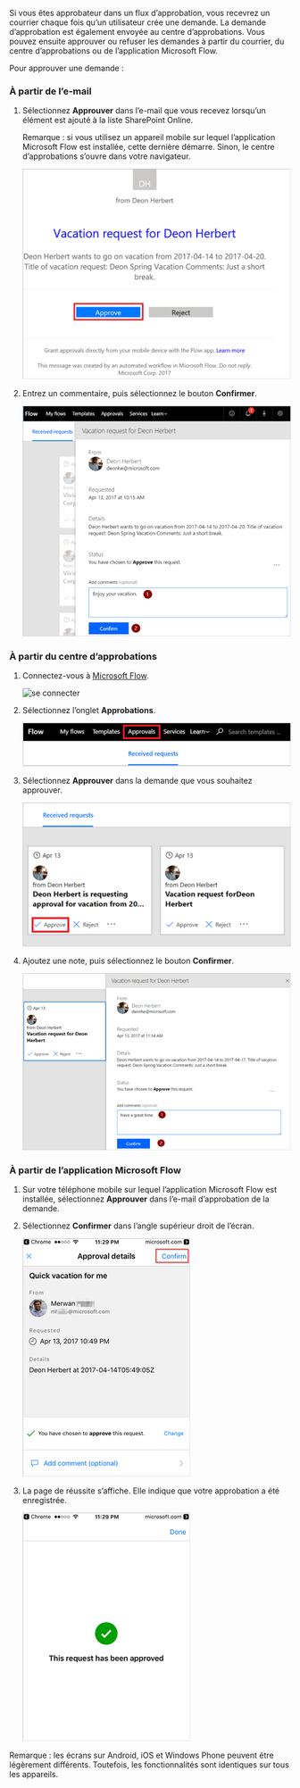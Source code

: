 Si vous êtes approbateur dans un flux d’approbation, vous recevrez un courrier chaque fois qu’un utilisateur crée une demande. La demande d’approbation est également envoyée au centre d’approbations. Vous pouvez ensuite approuver ou refuser les demandes à partir du courrier, du centre d’approbations ou de l’application Microsoft Flow.

Pour approuver une demande :

### <a name="from-email"></a>À partir de l’e-mail
1. Sélectionnez **Approuver** dans l’e-mail que vous recevez lorsqu’un élément est ajouté à la liste SharePoint Online.
   
     Remarque : si vous utilisez un appareil mobile sur lequel l’application Microsoft Flow est installée, cette dernière démarre. Sinon, le centre d’approbations s’ouvre dans votre navigateur.
   
    ![e-mail de demande](media/modern-approvals/email-approval-request.png)
2. Entrez un commentaire, puis sélectionnez le bouton **Confirmer**.
   
    ![entrez un commentaire](media/modern-approvals/request-in-approval-center.png)

### <a name="from-the-approvals-center"></a>À partir du centre d’approbations
1. Connectez-vous à [Microsoft Flow](https://flow.microsoft.com).
   
    ![se connecter](media/modern-approvals/sign-in.png)
2. Sélectionnez l’onglet **Approbations**.
   
    ![créer entièrement](media/modern-approvals/approvals-tab.png)
3. Sélectionnez **Approuver** dans la demande que vous souhaitez approuver.
   
    ![créer entièrement](media/modern-approvals/approvals-cards.png)
4. Ajoutez une note, puis sélectionnez le bouton **Confirmer**.
   
    ![ajouter une note, puis confirmer](media/modern-approvals/approval-selection-card.png)

### <a name="from-the-microsoft-flow-app"></a>À partir de l’application Microsoft Flow
1. Sur votre téléphone mobile sur lequel l’application Microsoft Flow est installée, sélectionnez **Approuver** dans l’e-mail d’approbation de la demande.
2. Sélectionnez **Confirmer** dans l’angle supérieur droit de l’écran.
   
    ![sélectionner Confirmer.](media/modern-approvals/mobile-approval.png)
3. La page de réussite s’affiche. Elle indique que votre approbation a été enregistrée.
   
    ![page de réussite](media/modern-approvals/mobile-approval-confirmation.png)

Remarque : les écrans sur Android, iOS et Windows Phone peuvent être légèrement différents. Toutefois, les fonctionnalités sont identiques sur tous les appareils.

